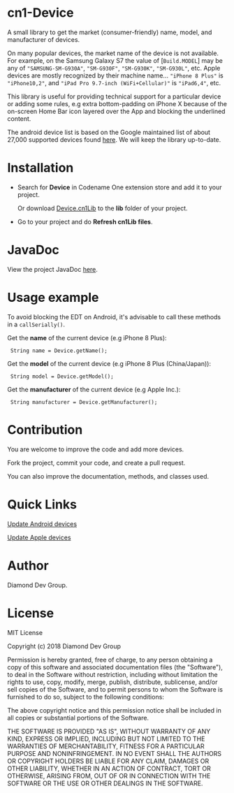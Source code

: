 # cn1-Device
A small library to get the market (consumer-friendly) name, model, and manufacturer of devices.

On many popular devices, the market name of the device is not available.
For example, on the Samsung Galaxy S7 the value of [`Build.MODEL`] may be any of `"SAMSUNG-SM-G930A"`, `"SM-G930F"`, `"SM-G930K"`, `"SM-G930L"`, etc.
Apple devices are mostly recognized by their machine name... `"iPhone 8 Plus"` is `"iPhone10,2"`, and `"iPad Pro 9.7-inch (WiFi+Cellular)"` is `"iPad6,4"`, etc.

This library is useful for providing technical support for a particular device or adding some rules, e.g extra bottom-padding on iPhone X because of the on-screen Home Bar icon layered over the App and blocking the underlined content.

The android device list is based on the Google maintained list of about 27,000 supported devices found [here][1]. We will keep the library up-to-date.

Installation
============

 - Search for **Device** in Codename One extension store and add it to your project.

   Or download  [Device.cn1Lib][2] to the **lib** folder of your project.

 - Go to your project and do **Refresh cn1Lib files**.


JavaDoc
=======

View the project JavaDoc [here][3].


Usage example
=============

To avoid blocking the EDT on Android, it's advisable to call these methods in a `callSerially()`.

Get the **name** of the current device (e.g iPhone 8 Plus):
 
     String name = Device.getName();
    
Get the **model** of the current device (e.g iPhone 8 Plus (China/Japan)):
 
     String model = Device.getModel();
    
Get the **manufacturer** of the current device (e.g Apple Inc.):
 
     String manufacturer = Device.getManufacturer();


Contribution
============

You are welcome to improve the code and add more devices.

Fork the project, commit your code, and create a pull request.

You can also improve the documentation, methods, and classes used.


Quick Links
===========
[Update Android devices][4]

[Update Apple devices][5]

Author
======

Diamond Dev Group.


License
=======

MIT License

Copyright (c) 2018 Diamond Dev Group

Permission is hereby granted, free of charge, to any person obtaining a copy
of this software and associated documentation files (the "Software"), to deal
in the Software without restriction, including without limitation the rights
to use, copy, modify, merge, publish, distribute, sublicense, and/or sell
copies of the Software, and to permit persons to whom the Software is
furnished to do so, subject to the following conditions:

The above copyright notice and this permission notice shall be included in all
copies or substantial portions of the Software.

THE SOFTWARE IS PROVIDED "AS IS", WITHOUT WARRANTY OF ANY KIND, EXPRESS OR
IMPLIED, INCLUDING BUT NOT LIMITED TO THE WARRANTIES OF MERCHANTABILITY,
FITNESS FOR A PARTICULAR PURPOSE AND NONINFRINGEMENT. IN NO EVENT SHALL THE
AUTHORS OR COPYRIGHT HOLDERS BE LIABLE FOR ANY CLAIM, DAMAGES OR OTHER
LIABILITY, WHETHER IN AN ACTION OF CONTRACT, TORT OR OTHERWISE, ARISING FROM,
OUT OF OR IN CONNECTION WITH THE SOFTWARE OR THE USE OR OTHER DEALINGS IN THE
SOFTWARE.


  [1]: https://support.google.com/googleplay/answer/1727131?hl=en
  [2]: https://github.com/diamondobama/CN1-Device/blob/master/Device.cn1lib?raw=true
  [3]: https://diamondobama.github.io/apidocs/CN1-Device
  [4]: https://github.com/diamonddevgroup/CN1-Device/tree/master/native/android
  [5]: https://github.com/diamonddevgroup/CN1-Device/blob/master/native/ios/DeviceList.plist
